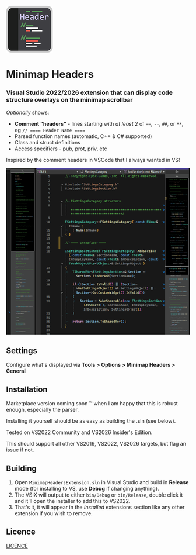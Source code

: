 ![Icon](Resources/Header-Vs-Icon-small.png)
# Minimap Headers
### Visual Studio 2022/2026 extension that can display code structure overlays on the minimap scrollbar

_Optionally_ shows:
- **Comment "headers"** - lines starting with _at least 2_ of `==`, `--`, `##`, or `**`, eg `// ==== Header Name ====`
- Parsed function names (automatic, C++ & C# supported)
- Class and struct definitions
- Access specifiers - pub, prot, priv, etc

Inspired by the comment headers in VSCode that I always wanted in VS!

![Screenshot](Resources/animated.gif)

## Settings

Configure what's displayed via **Tools > Options > Minimap Headers > General**

## Installation

Marketplace version coming soon :tm: when I am happy that this is robust enough, especially the parser.

Installing it yourself should be as easy as building the .sln (see below).

Tested on VS2022 Community and VS2026 Insider's Edition.

This should support all other VS2019, VS2022, VS2026 targets, but flag an issue if not.

## Building

1. Open `MinimapHeadersExtension.sln` in Visual Studio and build in **Release** mode (for installing to VS, use **Debug** if changing anything).
2. The VSIX will output to either `bin/Debug` or `bin/Release`, double click it and it'll open the installer to add this to VS2022.
3. That's it, it will appear in the _Installed_ extensions section like any other extension if you wish to remove.

## Licence
[LICENCE](LICENCE)

